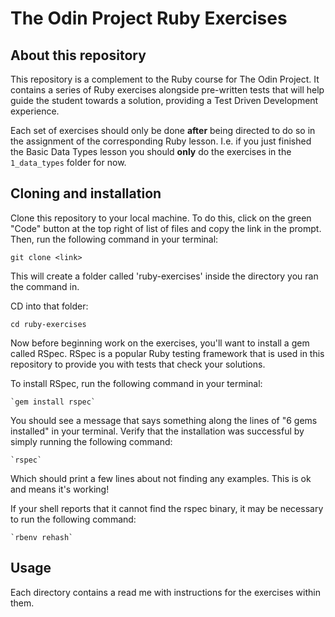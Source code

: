 # The Odin Project Ruby Exercises

## About this repository

This repository is a complement to the Ruby course for The Odin Project. It contains a series of Ruby exercises alongside pre-written tests that will help guide the student towards a solution, providing a Test Driven Development experience.

Each set of exercises should only be done **after** being directed to do so in the assignment of the corresponding Ruby lesson. I.e. if you just finished the Basic Data Types lesson you should **only** do the exercises in the `1_data_types` folder for now.

## Cloning and installation

Clone this repository to your local machine. To do this, click on the green "Code" button at the top right of list of files and copy the link in the prompt. Then, run the following command in your terminal:

    git clone <link>

This will create a folder called 'ruby-exercises' inside the directory you ran the command in.

CD into that folder:

    cd ruby-exercises

Now before beginning work on the exercises, you'll want to install a gem called RSpec. RSpec is a popular Ruby testing framework that is used in this repository to provide you with tests that check your solutions.

To install RSpec, run the following command in your terminal:

    `gem install rspec`

You should see a message that says something along the lines of "6 gems installed" in your terminal. Verify that the installation was successful by simply running the following command:

    `rspec`

Which should print a few lines about not finding any examples. This is ok and means it's working!

If your shell reports that it cannot find the rspec binary, it may be necessary to run the following command:

    `rbenv rehash`

## Usage

Each directory contains a read me with instructions for the exercises within them.
